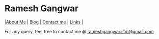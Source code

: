 # Ramesh Gangwar

|[About Me](about-me.md) | [Blog](blog.md) | [Contact me](contact-me.md) | [Links](links.md) |


For any query, feel free to contact me @ rameshgangwar.iitm@gmail.com
